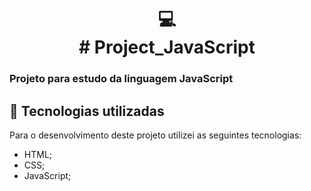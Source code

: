 <h1 align="center">
  💻<br># Project_JavaScript
</h1>

<h3>Projeto para estudo da linguagem JavaScript<h3>

## 💼 Tecnologias utilizadas

Para o desenvolvimento deste projeto utilizei as seguintes tecnologias:

- HTML;
- CSS;
- JavaScript;
